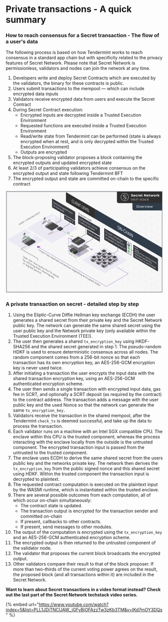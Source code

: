 # Private transactions - A quick summary

### How to reach consensus for a Secret transaction - The flow of a user's data

The following process is based on how Tendermint works to reach consensus in a standard app chain but with specificity related to the privacy features of Secret Network. Please note that Secret Network is permissionless, validators and nodes can join the network at any time.&#x20;

1. Developers write and deploy Secret Contracts which are executed by the validators, the binary for these contracts is public.
2. Users submit transactions to the mempool — which can include encrypted data inputs
3. Validators receive encrypted data from users and execute the Secret Contract
4. During Secret Contract execution:
   * Encrypted inputs are decrypted inside a Trusted Execution Environment
   * Requested functions are executed inside a Trusted Execution Environment
   * Read/write state from Tendermint can be performed (state is always encrypted when at rest, and is only decrypted within the Trusted Execution Environment)
   * Outputs are encrypted
5. The block-proposing validator proposes a block containing the encrypted outputs and updated encrypted state
6. At least 2/3 of participating validators achieve consensus on the encrypted output and state following Tendermint BFT
7. The encrypted output and state are committed on-chain to the specific contract

![](<../../.gitbook/assets/image (2).png>)

### A private transaction on secret - detailed step by step&#x20;

1. Using the Eliptic-Curve Diffie Hellman key exchange (ECDH) the user generates a shared secret from their private key and the Secret Network public key. The network can generate the same shared secret using the user public key and the Network private key (only available within the Trusted Execution Environment (TEE)).
2. The user then generates a shared `tx_encryption_key` using HKDF-SHA256 and the shared secret generated in step 1. The pseudo-random HDKF is used to ensure deterministic consensus across all nodes. The random component comes from a 256-bit nonce so that each transaction has its own encryption key, an AES-256-GCM encryption key is never used twice.
3. After initiating a transaction the user encrypts the input data with the shared transaction encryption key, using an AES-256-GCM authenticated encryption scheme.
4. The user then sends a single transaction with encrypted input data, gas fee in SCRT, and optionally a SCRT deposit (as required by the contract) to the contract address. The transaction adds a message with the user public key and the used Nonce so that the network can generate the same `tx_encryption_key.`
5. Validators receive the transaction in the shared mempool, after the Tendermint `check_tx` is deemed successful, and take up the data to process the transaction.
6. Each validator runs on a machine with an Intel SGX compatible CPU. The enclave within this CPU is the trusted component, whereas the process interacting with the enclave locally from the outside is the untrusted component. The encrypted transaction input is passed from the untrusted to the trusted component.
7. The enclave uses ECDH to derive the same shared secret from the users public key and the networks private key. The network then derives the `tx_encryption_key` from the public signed nonce and this shared secret using HDKF. Within the trusted component the transaction input is decrypted to plaintext.
8. The requested contract computation is executed on the plaintext input by the WASMI runtime, which is instantiated within the trusted enclave.
9. There are several possible outcomes from each computation, all of which occur on-chain simultaneously:
   * The contract state is updated.
   * The transaction output is encrypted for the transaction sender and committed on-chain
   * If present, callbacks to other contracts.
   * If present, send messages to other modules.
10. The output of the computation is encrypted using the `tx_encryption_key` and an AES-256-GCM authenticated encryption scheme.
11. The encrypted output is then returned to the untrusted component of the validator node.
12. The validator that proposes the current block broadcasts the encrypted output.
13. Other validators compare their result to that of the block proposer. If more than two-thirds of the current voting power agrees on the result, the proposed block (and all transactions within it) are included in the Secret Network.

**Want to learn about Secret transactions in a video format instead? Check out the last part of the Secret Network techstack video series.**

{% embed url="https://www.youtube.com/watch?index=5&list=PLL1JDiTNCUAW_jGFyBjOFAzzTw3zKb3TM&v=IKd7mOY3DQs" %}
